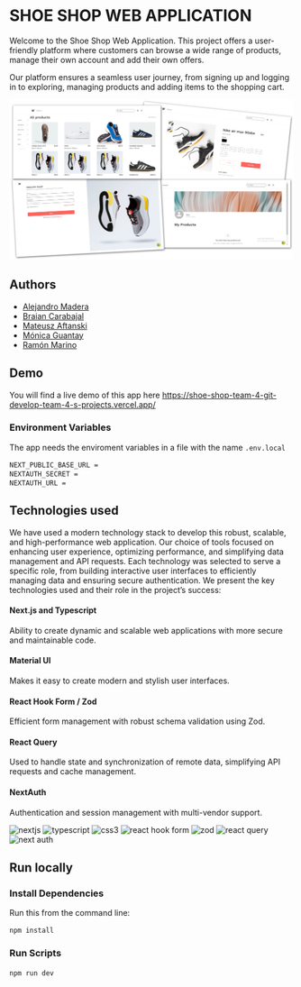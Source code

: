 
# SHOE SHOP WEB APPLICATION

Welcome to the Shoe Shop Web Application. This project offers a user-friendly platform where customers can browse a wide range of products, manage their own account and add their own offers.

Our platform ensures a seamless user journey, from signing up and logging in to exploring, managing products and adding items to the shopping cart.

![imagen](./public/collage-shoe-shop-web-app.jpg)

## Authors

- [Alejandro Madera](https://github.com/AlexMaderaP)
- [Braian Carabajal](https://github.com/beckman924)
- [Mateusz Aftanski](https://github.com/Afafrr)
- [Mónica Guantay](https://github.com/MoniMcI)
- [Ramón Marino](https://github.com/RamonMarino3005)

## Demo

You will find a live demo of this app here https://shoe-shop-team-4-git-develop-team-4-s-projects.vercel.app/ 

### Environment Variables

The app needs the enviroment variables in a file with the name `.env.local`

```
NEXT_PUBLIC_BASE_URL = 
NEXTAUTH_SECRET = 
NEXTAUTH_URL = 
```

## Technologies used

We have used a modern technology stack to develop this robust, scalable, and high-performance web application. Our choice of tools focused on enhancing user experience, optimizing performance, and simplifying data management and API requests. Each technology was selected to serve a specific role, from building interactive user interfaces to efficiently managing data and ensuring secure authentication. We present the key technologies used and their role in the project’s success:

#### Next.js and Typescript
Ability to create dynamic and scalable web applications with more secure and maintainable code.

#### Material UI
Makes it easy to create modern and stylish user interfaces.

#### React Hook Form / Zod
Efficient form management with robust schema validation using Zod.

#### React Query 
Used to handle state and synchronization of remote data, simplifying API requests and cache management.

#### NextAuth
Authentication and session management with multi-vendor support.

<p>  
<img src="https://upload.wikimedia.org/wikipedia/commons/thumb/8/8e/Nextjs-logo.svg/394px-Nextjs-logo.svg.png" alt="nextjs" height="40"/>  <img src="https://upload.wikimedia.org/wikipedia/commons/thumb/4/4c/Typescript_logo_2020.svg/512px-Typescript_logo_2020.svg.png" alt="typescript" width="40" height="40"/>
<img src="https://upload.wikimedia.org/wikipedia/commons/thumb/d/dc/Logo_material_design.svg/512px-Logo_material_design.svg.png" alt="css3" height="40"/> 
<img src="https://react-hook-form.com/images/logo/react-hook-form-logo-only.png" alt="react hook form" height="40"/> 
<img src="https://zod.dev/logo.svg" alt="zod" height="40"/> 
<img src="https://seeklogo.com/images/R/react-query-logo-1340EA4CE9-seeklogo.com.png" alt="react query" height="40"/>
<img src="https://next-auth.js.org/img/logo/logo-sm.png" alt="next auth" height="40"/>  

</p>


## Run locally


### Install Dependencies

Run this from the command line:

```
npm install
```
### Run Scripts

```
npm run dev
```

